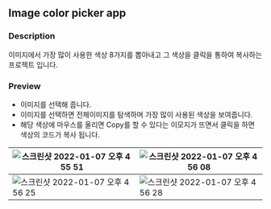## Image color picker app

### Description

이미지에서 가장 많이 사용한 색상 8가지를 뽑아내고 그 색상을 클릭을 통하여 복사하는 프로젝트 입니다.

### Preview

- 이미지를 선택해 줍니다.
- 이미지를 선택하면 전체이미지를 탐색하며 가장 많이 사용된 색상을 보여줍니다.
- 해당 색상에 마우스를 올리면 Copy를 할 수 있다는 이모지가 뜨면서 클릭을 하면 색상의 코드가 복사 됩니다.

|![스크린샷 2022-01-07 오후 4 55 51](https://user-images.githubusercontent.com/79011228/148644368-cf3984f8-aa01-43be-9137-30e686e3b873.png)|![스크린샷 2022-01-07 오후 4 56 08](https://user-images.githubusercontent.com/79011228/148644378-29fc03bc-586c-41c9-b9e1-38ce1a4aa15d.png)|
|--|--|
|![스크린샷 2022-01-07 오후 4 56 25](https://user-images.githubusercontent.com/79011228/148644403-0ea6503b-5125-4d94-9a10-6a97476562e9.png)|![스크린샷 2022-01-07 오후 4 56 28](https://user-images.githubusercontent.com/79011228/148644408-757c536a-6720-4ffa-b1e2-3670baa7191f.png)|
